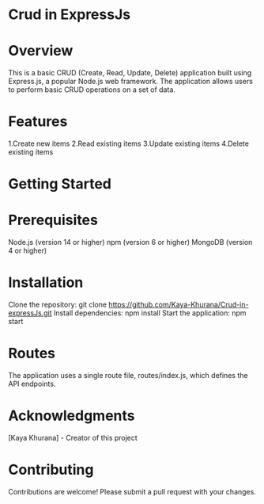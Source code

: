 # Crud in ExpressJs

# Overview
This is a basic CRUD (Create, Read, Update, Delete) application built using Express.js, a popular Node.js web framework. The application allows users to perform basic CRUD operations on a set of data.

# Features
1.Create new items
2.Read existing items
3.Update existing items
4.Delete existing items

# Getting Started
# Prerequisites
Node.js (version 14 or higher)
npm (version 6 or higher)
MongoDB (version 4 or higher)

# Installation
Clone the repository: git clone https://github.com/Kaya-Khurana/Crud-in-expressJs.git
Install dependencies: npm install
Start the application: npm start

# Routes
The application uses a single route file, routes/index.js, which defines the API endpoints.

# Acknowledgments
[Kaya Khurana] - Creator of this project
# Contributing
Contributions are welcome! Please submit a pull request with your changes.
